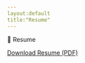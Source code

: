 ```yaml
---
layout:default
title:"Resume"
---
```


<!DOCTYPE html>
<html lang="en">
<head>
  <meta charset="UTF-8">
  <title>Home</title>
  <link rel="stylesheet" href="/assets/css/style.css">
</head>
<body>
<div>
📄 Resume

[Download Resume (PDF)](/assets/Arundhati_Launchcode_Resume.pdf)

</div>
</body>
</html>
